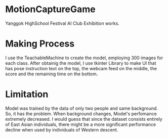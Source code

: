 # MotionCaptureGame
Yanggok HighSchool Festival AI Club Exhibition works.

# Making Process
I use the TeachableMachine to create the model, employing 300 images for each class. After obtainig the model, I use tkinter Library to make UI that has pose instruction text on the top, the webcam feed on the middle, the score and the remaining time on the bottom.

# Limitation
Model was trained by the data of only two people and same background. So, it has the problem. When background changes, Model's perfomance extremely decreased. I would guess that since the dataset consists entirely of East Asian individuals, there might be a more significant performance decline when used by individuals of Western descent.

